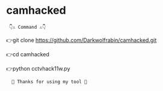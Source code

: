 # camhacked
     



     👇⚠️ Command ⚠️👇
👉git clone https://github.com/Darkwolfrabin/camhacked.git


👉cd camhacked


👉python cctvhack11w.py


      👿 Thanks for using my tool 👻
